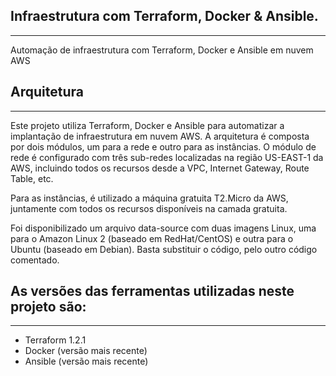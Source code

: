 ## Infraestrutura com Terraform, Docker & Ansible.
-----------------
Automação de infraestrutura com Terraform, Docker e Ansible em nuvem AWS

## Arquitetura
------------------
Este projeto utiliza Terraform, Docker e Ansible para automatizar a implantação de infraestrutura em nuvem AWS. A arquitetura é composta por dois módulos, um para a rede e outro para as instâncias. O módulo de rede é configurado com três sub-redes localizadas na região US-EAST-1 da AWS, incluindo todos os recursos desde a VPC, Internet Gateway, Route Table, etc.

Para as instâncias, é utilizado a máquina gratuita T2.Micro da AWS, juntamente com todos os recursos disponíveis na camada gratuita. 

Foi disponibilizado um arquivo data-source com duas imagens Linux, uma para o Amazon Linux 2 (baseado em RedHat/CentOS) e outra para o Ubuntu (baseado em Debian). Basta substituir o código, pelo outro código comentado. 


## As versões das ferramentas utilizadas neste projeto são:
-----------------
* Terraform 1.2.1
* Docker (versão mais recente)
* Ansible (versão mais recente)

